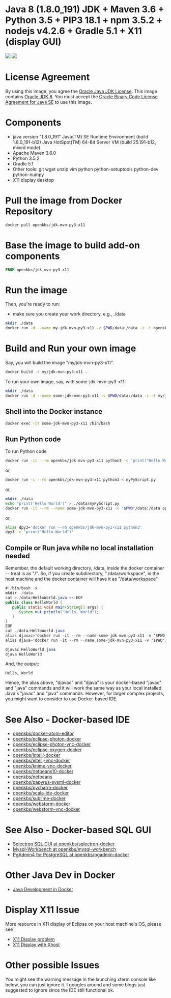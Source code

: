 # Java 8 (1.8.0_191) JDK + Maven 3.6 + Python 3.5 + PIP3 18.1 + npm 3.5.2 + nodejs v4.2.6 + Gradle 5.1 + X11 (display GUI)
[![](https://images.microbadger.com/badges/image/openkbs/jdk-mvn-py3-x11.svg)](https://microbadger.com/images/openkbs/jdk-mvn-py3-x11 "Get your own image badge on microbadger.com") [![](https://images.microbadger.com/badges/version/openkbs/jdk-mvn-py3-x11.svg)](https://microbadger.com/images/openkbs/jdk-mvn-py3-x11 "Get your own version badge on microbadger.com")

# License Agreement
By using this image, you agree the [Oracle Java JDK License](http://www.oracle.com/technetwork/java/javase/terms/license/index.html).
This image contains [Oracle JDK 8](http://www.oracle.com/technetwork/java/javase/downloads/index.html). You must accept the [Oracle Binary Code License Agreement for Java SE](http://www.oracle.com/technetwork/java/javase/terms/license/index.html) to use this image.

# Components
* java version "1.8.0_191"
  Java(TM) SE Runtime Environment (build 1.8.0_191-b12)
  Java HotSpot(TM) 64-Bit Server VM (build 25.191-b12, mixed mode)
* Apache Maven 3.6.0
* Python 3.5.2
* Gradle 5.1
* Other tools: git wget unzip vim python python-setuptools python-dev python-numpy 
* X11 display desktop

# Pull the image from Docker Repository

```bash
docker pull openkbs/jdk-mvn-py3-x11
```

# Base the image to build add-on components

```Dockerfile
FROM openkbs/jdk-mvn-py3-x11
```

# Run the image

Then, you're ready to run:
- make sure you create your work directory, e.g., ./data

```bash
mkdir ./data
docker run -d --name my-jdk-mvn-py3-x11 -v $PWD/data:/data -i -t openkbs/jdk-mvn-py3-x11
```

# Build and Run your own image
Say, you will build the image "my/jdk-mvn-py3-x11".

```bash
docker build -t my/jdk-mvn-py3-x11 .
```

To run your own image, say, with some-jdk-mvn-py3-x11:

```bash
mkdir ./data
docker run -d --name some-jdk-mvn-py3-x11 -v $PWD/data:/data -i -t my/jdk-mvn-py3
```

## Shell into the Docker instance

```bash
docker exec -it some-jdk-mvn-py3-x11 /bin/bash
```

## Run Python code

To run Python code

```bash
docker run -it --rm openkbs/jdk-mvn-py3-x11 python3 -c 'print("Hello World")'
```

or,

```bash
docker run -i --rm openkbs/jdk-mvn-py3-x11 python3 < myPyScript.py
```

or,

```bash
mkdir ./data
echo "print('Hello World')" > ./data/myPyScript.py
docker run -it --rm --name some-jdk-mvn-py3-x11 -v "$PWD"/data:/data openkbs/jdk-mvn-py3-x11 python3 myPyScript.py
```

or,

```bash
alias dpy3='docker run --rm openkbs/jdk-mvn-py3-x11 python3'
dpy3 -c 'print("Hello World")'
```

## Compile or Run java while no local installation needed
Remember, the default working directory, /data, inside the docker container -- treat is as "/".
So, if you create subdirectory, "./data/workspace", in the host machine and
the docker container will have it as "/data/workspace".

```java
#!/bin/bash -x
mkdir ./data
cat >./data/HelloWorld.java <<-EOF
public class HelloWorld {
   public static void main(String[] args) {
      System.out.println("Hello, World");
   }
}
EOF
cat ./data/HelloWorld.java
alias djavac='docker run -it --rm --name some-jdk-mvn-py3-x11 -v '$PWD'/data:/data openkbs/jdk-mvn-py3-x11 javac'
alias djava='docker run -it --rm --name some-jdk-mvn-py3-x11 -v '$PWD'/data:/data openkbs/jdk-mvn-py3-x11 java'

djavac HelloWorld.java
djava HelloWorld
```
And, the output:
```
Hello, World
```
Hence, the alias above, "djavac" and "djava" is your docker-based "javac" and "java" commands and
it will work the same way as your local installed Java's "javac" and "java" commands.
However, for larger complex projects, you might want to consider to use Docker-based IDE.

# See Also - Docker-based IDE
* [openkbs/docker-atom-editor](https://hub.docker.com/r/openkbs/docker-atom-editor/)
* [openkbs/eclipse-photon-docker](https://hub.docker.com/r/openkbs/eclipse-photon-docker/)
* [openkbs/eclipse-photon-vnc-docker](https://hub.docker.com/r/openkbs/eclipse-photon-vnc-docker/)
* [openkbs/eclipse-oxygen-docker](https://hub.docker.com/r/openkbs/eclipse-oxygen-docker/)
* [openkbs/intellj-docker](https://hub.docker.com/r/openkbs/intellij-docker/)
* [openkbs/intellj-vnc-docker](https://hub.docker.com/r/openkbs/intellij-vnc-docker/)
* [openkbs/knime-vnc-docker](https://hub.docker.com/r/openkbs/knime-vnc-docker/)
* [openkbs/netbeans10-docker](https://hub.docker.com/r/openkbs/netbeans10-docker/)
* [openkbs/netbeans](https://hub.docker.com/r/openkbs/netbeans/)
* [openkbs/papyrus-sysml-docker](https://hub.docker.com/r/openkbs/papyrus-sysml-docker/)
* [openkbs/pycharm-docker](https://hub.docker.com/r/openkbs/pycharm-docker/)
* [openkbs/scala-ide-docker](https://hub.docker.com/r/openkbs/scala-ide-docker/)
* [openkbs/sublime-docker](https://hub.docker.com/r/openkbs/sublime-docker/)
* [openkbs/webstorm-docker](https://hub.docker.com/r/openkbs/webstorm-docker/)
* [openkbs/webstorm-vnc-docker](https://hub.docker.com/r/openkbs/webstorm-vnc-docker/)

# See Also - Docker-based SQL GUI
* [Sqlectron SQL GUI at openkbs/sqlectron-docker](https://hub.docker.com/r/openkbs/sqlectron-docker/)
* [Mysql-Workbench at openkbs/mysql-workbench](https://hub.docker.com/r/openkbs/mysql-workbench/)
* [PgAdmin4 for PostgreSQL at openkbs/pgadmin-docker](https://hub.docker.com/r/openkbs/pgadmin-docker/)

# Other Java Dev in Docker
* [Java Development in Docker](https://blog.giantswarm.io/getting-started-with-java-development-on-docker/)

# Display X11 Issue
More resource in X11 display of Eclipse on your host machine's OS, please see
* [X11 Display problem](https://askubuntu.com/questions/871092/failed-to-connect-to-mir-failed-to-connect-to-server-socket-no-such-file-or-di)
* [X11 Display with Xhost](http://www.ethicalhackx.com/fix-gtk-warning-cannot-open-display/)

# Other possible Issues
You might see the warning message in the launching xterm console like below, you can just ignore it. I googles around and some blogs just suggested to ignore since the IDE still functional ok.

